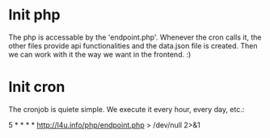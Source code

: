 # Init php
The php is accessable by the 'endpoint.php'. Whenever the cron calls it, the other files provide api functionalities and the data.json file is created. Then we can work with it the way we want in the frontend. :)

# Init cron
The cronjob is quiete simple. We execute it every hour, every day, etc.:

5 * * * * http://l4u.info/php/endpoint.php > /dev/null 2>&1
